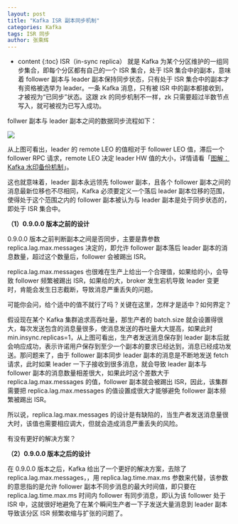 ```yaml
---
layout: post
title: "Kafka ISR 副本同步机制"
categories: Kafka
tags: ISR 同步
author: 张乘辉
---
```


* content
{:toc}
ISR（in-sync replica） 就是 Kafka 为某个分区维护的一组同步集合，即每个分区都有自己的一个 ISR 集合，处于 ISR 集合中的副本，意味着 follower 副本与 leader 副本保持同步状态，只有处于 ISR 集合中的副本才有资格被选举为 leader。一条 Kafka 消息，只有被 ISR 中的副本都接收到，才被视为“已同步”状态。这跟 zk 的同步机制不一样，zk 只需要超过半数节点写入，就可被视为已写入成功。







follwer 副本与 leader 副本之间的数据同步流程如下：

![](https://raw.githubusercontent.com/objcoding/md-picture/master/img/20191103134411.png)

从上图可看出，leader 的 remote LEO 的值相对于 follower LEO 值，滞后一个 follower RPC 请求，remote LEO 决定 leader HW 值的大小，详情请看「[图解：Kafka 水印备份机制](https://mp.weixin.qq.com/s/WSdebVgIpvJ_c4DpFYqO4w)」。

这也就意味着，leader 副本永远领先 follower  副本，且各个 follower 副本之间的消息最新位移也不尽相同，Kafka 必须要定义一个落后 leader 副本位移的范围，使得处于这个范围之内的 follower 副本被认为与 leader 副本是处于同步状态的，即处于 ISR 集合中。

**（1）0.9.0.0 版本之前的设计**

0.9.0.0 版本之前判断副本之间是否同步，主要是靠参数 replica.lag.max.messages 决定的，即允许 follower 副本落后 leader 副本的消息数量，超过这个数量后，follower 会被踢出 ISR。

replica.lag.max.messages 也很难在生产上给出一个合理值，如果给的小，会导致 follower 频繁被踢出 ISR，如果给的大，broker 发生宕机导致 leader 变更时，肯能会发生日志截断，导致消息严重丢失的问题。

可能你会问，给个适中的值不就行了吗？关键在这里，怎样才是适中？如何界定？

假设现在某个 Kafka 集群追求高吞吐量，那生产者的 batch.size 就会设置得很大，每次发送包含的消息量很多，使消息发送的吞吐量大大提高，如果此时 min.insync.replicas=1，从上图可看出，生产者发送消息保存到 leader 副本后就会响应成功，表示许诺用户保存到至少一个副本的要求已经达到，消息已经成功发送。那问题来了，由于 follower 副本同步 leader 副本的消息是不断地发送 fetch 请求，此时如果 leader 一下子接收到很多消息，就会导致 leader 副本与 follower 副本的消息数量相差很大，如果此时这个差数大于 replica.lag.max.messages 的值，follower 副本就会被踢出 ISR，因此，该集群需要把 replica.lag.max.messages 的值设置成很大才能够避免 follower 副本频繁被踢出 ISR。

所以说，replica.lag.max.messages 的设计是有缺陷的，当生产者发送消息量很大时，该值也需要相应调大，但就会造成消息严重丢失的风险。

有没有更好的解决方案？

**（2）0.9.0.0 版本之后的设计**

在 0.9.0.0 版本之后，Kafka 给出了一个更好的解决方案，去除了 replica.lag.max.messages，，用 replica.lag.time.max.ms 参数来代替，该参数的意思指的是允许 follower 副本不同步消息的最大时间值，即只要在 replica.lag.time.max.ms 时间内 follower 有同步消息，即认为该 follower 处于 ISR 中，这就很好地避免了在某个瞬间生产者一下子发送大量消息到 leader 副本导致该分区 ISR 频繁收缩与扩张的问题了。